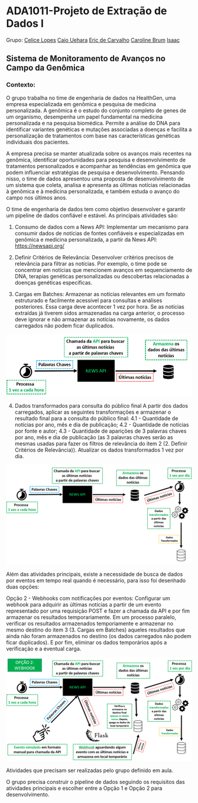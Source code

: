 # ADA1011-Projeto de Extração de Dados I
Grupo:
[Celice Lopes](https://github.com/celicelopes)
[Caio Uehara](https://github.com/caiouehara)
[Eric de Carvalho](https://github.com/EricRdC)
[Caroline Brum]()
[Isaac]()

## Sistema de Monitoramento de Avanços no Campo da Genômica

### Contexto:

O grupo trabalha no time de engenharia de dados na HealthGen, uma empresa especializada em genômica e pesquisa de medicina personalizada. A genômica é o estudo do conjunto completo de genes de um organismo, desempenha um papel fundamental na medicina personalizada e na pesquisa biomédica. Permite a análise do DNA para identificar variantes genéticas e mutações associadas a doenças e facilita a personalização de tratamentos com base nas características genéticas individuais dos pacientes.

A empresa precisa se manter atualizada sobre os avanços mais recentes na genômica, identificar oportunidades para pesquisa e desenvolvimento de tratamentos personalizados e acompanhar as tendências em genômica que podem influenciar estratégias de pesquisa e desenvolvimento. Pensando nisso, o time de dados apresentou uma proposta de desenvolvimento de um sistema que coleta, analisa e apresenta as últimas notícias relacionadas à genômica e à medicina personalizada, e também estuda o avanço do campo nos últimos anos.

O time de engenharia de dados tem como objetivo desenvolver e garantir um pipeline de dados confiável e estável. As principais atividades são:

1. Consumo de dados com a News API:
Implementar um mecanismo para consumir dados de notícias de fontes confiáveis e especializadas em genômica e medicina personalizada, a partir da News API:
https://newsapi.org/

2. Definir Critérios de Relevância:
Desenvolver critérios precisos de relevância para filtrar as notícias. Por exemplo, o time pode se concentrar em notícias que mencionem avanços em sequenciamento de DNA, terapias genéticas personalizadas ou descobertas relacionadas a doenças genéticas específicas.
3. Cargas em Batches:
Armazenar as notícias relevantes em um formato estruturado e facilmente acessível para consultas e análises posteriores. Essa carga deve acontecer 1 vez por hora. Se as notícias extraídas já tiverem sidos armazenadas na carga anterior, o processo deve ignorar e não armazenar as notícias novamente, os dados carregados não podem ficar duplicados.

![img1][img1]

4. Dados transformados para consulta do público final
A partir dos dados carregados, aplicar as seguintes transformações e armazenar o resultado final para a consulta do público final:
4.1 - Quantidade de notícias por ano, mês e dia de publicação;
4.2 - Quantidade de notícias por fonte e autor;
4.3 - Quantidade de aparições de 3 palavras chaves por ano, mês e dia de publicação (as 3 palavras chaves serão as mesmas usadas para fazer os filtros de relevância do item 2 (2. Definir Critérios de Relevância)).
Atualizar os dados transformados 1 vez por dia.

![img2][img2]

Além das atividades principais, existe a necessidade de busca de dados por eventos em tempo real quando é necessário, para isso foi desenhado duas opções:


Opção 2 - Webhooks com notificações por eventos:
Configurar um webhook para adquirir as últimas notícias a partir de um evento representado por uma requisição POST e fazer a chamada da API e por fim armazenar os resultados temporariamente. Em um processo paralelo, verificar os resultados armazenados temporiamente e armazenar no mesmo destino do item 3 (3. Cargas em Batches) aqueles resultados que ainda não foram armazenados no destino (os dados carregados não podem ficar duplicados). E por fim, eliminar os dados temporários após a verificação e a eventual carga.

![img3][img3]

Atividades que precisam ser realizadas pelo grupo definido em aula.

O grupo precisa construir o pipeline de dados seguindo os requisitos das atividades principais e escolher entre a Opção 1 e Opção 2 para desenvolvimento.


[img1]:/img1.png
[img2]:/img2.png
[img3]:/img3.png